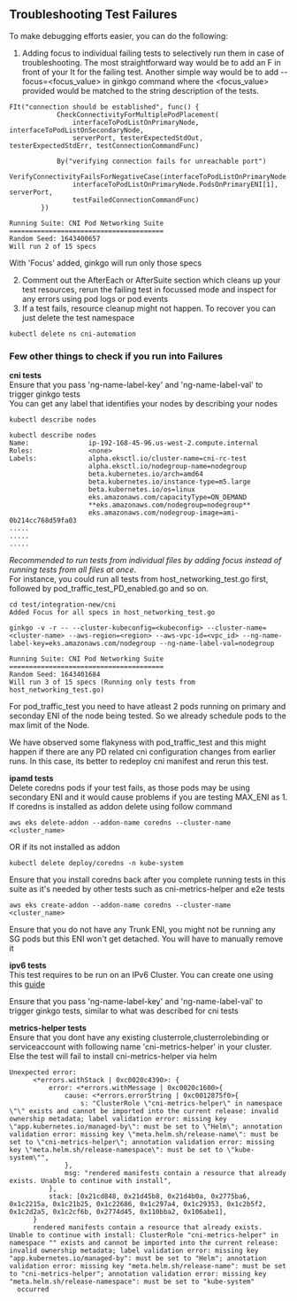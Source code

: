 ## Troubleshooting Test Failures

To make debugging efforts easier, you can do the following:

1. Adding focus to individual failing tests to selectively run them in case of troubleshooting. The most straightforward way would be to add an F in front of your It for the failing test. Another simple way would be to add --focus=<focus_value> in ginkgo command where the <focus_value> provided would be matched to the string description of the tests.

```
FIt("connection should be established", func() {
			CheckConnectivityForMultiplePodPlacement(
				interfaceToPodListOnPrimaryNode, interfaceToPodListOnSecondaryNode,
				serverPort, testerExpectedStdOut, testerExpectedStdErr, testConnectionCommandFunc)

			By("verifying connection fails for unreachable port")
			VerifyConnectivityFailsForNegativeCase(interfaceToPodListOnPrimaryNode.PodsOnPrimaryENI[0],
				interfaceToPodListOnPrimaryNode.PodsOnPrimaryENI[1], serverPort,
				testFailedConnectionCommandFunc)
		})

Running Suite: CNI Pod Networking Suite
=======================================
Random Seed: 1643400657
Will run 2 of 15 specs
```
With 'Focus' added, ginkgo will run only those specs

2. Comment out the AfterEach or AfterSuite section which cleans up your test resources, rerun the failing test in focussed mode and inspect for any errors using pod logs or pod events
3. If a test fails, resource cleanup might not happen. To recover you can just delete the test namespace

```
kubectl delete ns cni-automation
```

### Few other things to check if you run into Failures
**cni tests**  
Ensure that you pass 'ng-name-label-key' and 'ng-name-label-val' to trigger ginkgo tests  
You can get any label that identifies your nodes by describing your nodes   

```
kubectl describe nodes

kubectl describe nodes
Name:               ip-192-168-45-96.us-west-2.compute.internal
Roles:              <none>
Labels:             alpha.eksctl.io/cluster-name=cni-rc-test
                    alpha.eksctl.io/nodegroup-name=nodegroup
                    beta.kubernetes.io/arch=amd64
                    beta.kubernetes.io/instance-type=m5.large
                    beta.kubernetes.io/os=linux
                    eks.amazonaws.com/capacityType=ON_DEMAND
                    **eks.amazonaws.com/nodegroup=nodegroup**
                    eks.amazonaws.com/nodegroup-image=ami-0b214cc768d59fa03
.....
.....
.....
```

<em>Recommended to run tests from individual files by adding focus instead of running tests from all files at once</em>.  
For instance, you could run all tests from host_networking_test.go first, followed by pod_traffic_test_PD_enabled.go and so on.

```
cd test/integration-new/cni
Added Focus for all specs in host_networking_test.go

ginkgo -v -r -- --cluster-kubeconfig=<kubeconfig> --cluster-name=<cluster-name> --aws-region=<region> --aws-vpc-id=<vpc_id> --ng-name-label-key=eks.amazonaws.com/nodegroup --ng-name-label-val=nodegroup

Running Suite: CNI Pod Networking Suite
=======================================
Random Seed: 1643401684
Will run 3 of 15 specs (Running only tests from host_networking_test.go)
``` 

For pod_traffic_test you need to have atleast 2 pods running on primary and seconday ENI of the node being tested. So we already schedule pods to the max limit of the Node.

We have observed some flakyness with pod_traffic_test and this might happen if there are any PD related cni configuration changes from earlier runs. In this case, its better to redeploy cni manifest and rerun this test. 

**ipamd tests**  
Delete coredns pods if your test fails, as those pods may be using secondary ENI and it would cause problems if you are testing MAX_ENI as 1. 
If coredns is installed as addon delete using follow command
```
aws eks delete-addon --addon-name coredns --cluster-name <cluster_name>
```

OR if its not installed as addon
```
kubectl delete deploy/coredns -n kube-system
``` 

Ensure that you install coredns back after you complete running tests in this suite as it's needed by other tests such as cni-metrics-helper and e2e tests
```
aws eks create-addon --addon-name coredns --cluster-name <cluster_name>
```

Ensure that you do not have any Trunk ENI, you might not be running any SG pods but this ENI won't get detached. You will have to manually remove it

**ipv6 tests**  
This test requires to be run on an IPv6 Cluster. You can create one using this [guide](https://docs.aws.amazon.com/eks/latest/userguide/cni-ipv6.html#deploy-ipv6-cluster)

Ensure that you pass 'ng-name-label-key' and 'ng-name-label-val' to trigger ginkgo tests, similar to what was described for cni tests

**metrics-helper tests**  
Ensure that you dont have any existing clusterrole,clusterrolebinding or serviceaccount with following name 'cni-metrics-helper' in your cluster. Else the test will fail to install cni-metrics-helper via helm

```
Unexpected error:
      <*errors.withStack | 0xc0020c4390>: {
          error: <*errors.withMessage | 0xc0020c1600>{
              cause: <*errors.errorString | 0xc0012875f0>{
                  s: "ClusterRole \"cni-metrics-helper\" in namespace \"\" exists and cannot be imported into the current release: invalid ownership metadata; label validation error: missing key \"app.kubernetes.io/managed-by\": must be set to \"Helm\"; annotation validation error: missing key \"meta.helm.sh/release-name\": must be set to \"cni-metrics-helper\"; annotation validation error: missing key \"meta.helm.sh/release-namespace\": must be set to \"kube-system\"",
              },
              msg: "rendered manifests contain a resource that already exists. Unable to continue with install",
          },
          stack: [0x21cd848, 0x21d45b8, 0x21d4b0a, 0x2775ba6, 0x1c2215a, 0x1c21b25, 0x1c22686, 0x1c297a4, 0x1c29353, 0x1c2b5f2, 0x1c2d2a5, 0x1c2cf6b, 0x2774d45, 0x110bba2, 0x106abe1],
      }
      rendered manifests contain a resource that already exists. Unable to continue with install: ClusterRole "cni-metrics-helper" in namespace "" exists and cannot be imported into the current release: invalid ownership metadata; label validation error: missing key "app.kubernetes.io/managed-by": must be set to "Helm"; annotation validation error: missing key "meta.helm.sh/release-name": must be set to "cni-metrics-helper"; annotation validation error: missing key "meta.helm.sh/release-namespace": must be set to "kube-system"
  occurred
```


